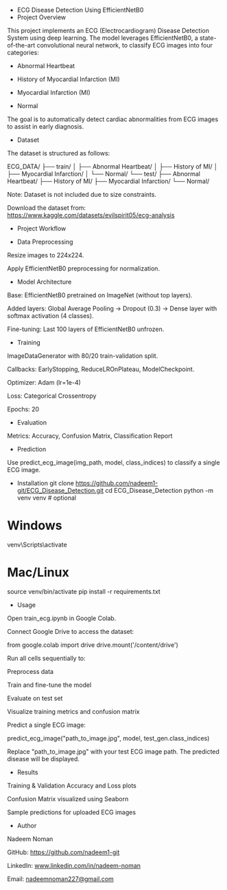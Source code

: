 -   ECG Disease Detection Using EfficientNetB0
-   Project Overview

This project implements an ECG (Electrocardiogram) Disease Detection System using deep learning.
The model leverages EfficientNetB0, a state-of-the-art convolutional neural network, to classify ECG images into four categories:

- Abnormal Heartbeat

- History of Myocardial Infarction (MI)

- Myocardial Infarction (MI)

- Normal

The goal is to automatically detect cardiac abnormalities from ECG images to assist in early diagnosis.

-   Dataset

The dataset is structured as follows:

ECG_DATA/
├── train/
│   ├── Abnormal Heartbeat/
│   ├── History of MI/
│   ├── Myocardial Infarction/
│   └── Normal/
└── test/
    ├── Abnormal Heartbeat/
    ├── History of MI/
    ├── Myocardial Infarction/
    └── Normal/


Note: Dataset is not included due to size constraints.

Download the dataset from: https://www.kaggle.com/datasets/evilspirit05/ecg-analysis

-   Project Workflow

-   Data Preprocessing

Resize images to 224x224.

Apply EfficientNetB0 preprocessing for normalization.

-    Model Architecture

Base: EfficientNetB0 pretrained on ImageNet (without top layers).

Added layers: Global Average Pooling → Dropout (0.3) → Dense layer with softmax activation (4 classes).

Fine-tuning: Last 100 layers of EfficientNetB0 unfrozen.

-   Training

ImageDataGenerator with 80/20 train-validation split.

Callbacks: EarlyStopping, ReduceLROnPlateau, ModelCheckpoint.

Optimizer: Adam (lr=1e-4)

Loss: Categorical Crossentropy

Epochs: 20

-   Evaluation

Metrics: Accuracy, Confusion Matrix, Classification Report

-   Prediction

Use predict_ecg_image(img_path, model, class_indices) to classify a single ECG image.

-   Installation
git clone https://github.com/nadeem1-git/ECG_Disease_Detection.git
cd ECG_Disease_Detection
python -m venv venv  # optional
# Windows
venv\Scripts\activate
# Mac/Linux
source venv/bin/activate
pip install -r requirements.txt

-   Usage

Open train_ecg.ipynb in Google Colab.

Connect Google Drive to access the dataset:

from google.colab import drive
drive.mount('/content/drive')


Run all cells sequentially to:

Preprocess data

Train and fine-tune the model

Evaluate on test set

Visualize training metrics and confusion matrix

Predict a single ECG image:

predict_ecg_image("path_to_image.jpg", model, test_gen.class_indices)


Replace "path_to_image.jpg" with your test ECG image path. The predicted disease will be displayed.

-   Results

Training & Validation Accuracy and Loss plots

Confusion Matrix visualized using Seaborn

Sample predictions for uploaded ECG images

-   Author

Nadeem Noman

GitHub: https://github.com/nadeem1-git

LinkedIn: www.linkedin.com/in/nadeem-noman

Email: nadeemnoman227@gmail.com
